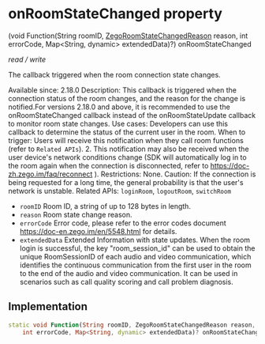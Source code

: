 


# onRoomStateChanged property







(void Function(String roomID, [ZegoRoomStateChangedReason](../../zego_uikit_prebuilt_live_audio_room/ZegoRoomStateChangedReason.md) reason, int errorCode, Map&lt;String, dynamic> extendedData)?) onRoomStateChanged
  
_<span class="feature">read / write</span>_



<p>The callback triggered when the room connection state changes.</p>
<p>Available since: 2.18.0
Description: This callback is triggered when the connection status of the room changes, and the reason for the change is notified.For versions 2.18.0 and above, it is recommended to use the onRoomStateChanged callback instead of the onRoomStateUpdate callback to monitor room state changes.
Use cases: Developers can use this callback to determine the status of the current user in the room.
When to trigger: Users will receive this notification when they call room functions (refer to <code>Related APIs</code>). 2. This notification may also be received when the user device's network conditions change (SDK will automatically log in to the room again when the connection is disconnected, refer to <a href="https://doc-zh.zego.im/faq/reconnect">https://doc-zh.zego.im/faq/reconnect</a> ).
Restrictions: None.
Caution: If the connection is being requested for a long time, the general probability is that the user's network is unstable.
Related APIs: <code>loginRoom</code>, <code>logoutRoom</code>, <code>switchRoom</code></p>
<ul>
<li><code>roomID</code> Room ID, a string of up to 128 bytes in length.</li>
<li><code>reason</code> Room state change reason.</li>
<li><code>errorCode</code> Error code, please refer to the error codes document <a href="https://doc-en.zego.im/en/5548.html">https://doc-en.zego.im/en/5548.html</a> for details.</li>
<li><code>extendedData</code> Extended Information with state updates. When the room login is successful, the key "room_session_id" can be used to obtain the unique RoomSessionID of each audio and video communication, which identifies the continuous communication from the first user in the room to the end of the audio and video communication. It can be used in scenarios such as call quality scoring and call problem diagnosis.</li>
</ul>



## Implementation

```dart
static void Function(String roomID, ZegoRoomStateChangedReason reason,
    int errorCode, Map<String, dynamic> extendedData)? onRoomStateChanged;
```







